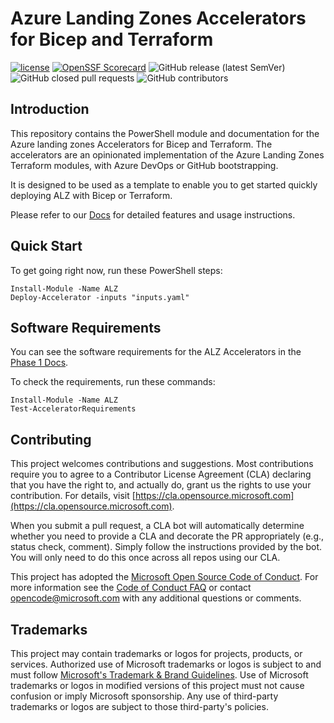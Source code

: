 # Azure Landing Zones Accelerators for Bicep and Terraform

[![license](https://img.shields.io/badge/License-MIT-purple.svg)](LICENSE)
[![OpenSSF Scorecard](https://api.scorecard.dev/projects/github.com/Azure/ALZ-PowerShell-Module/badge)](https://scorecard.dev/viewer/?uri=github.com/Azure/ALZ-PowerShell-Module)
![GitHub release (latest SemVer)](https://img.shields.io/github/v/release/Azure/ALZ-PowerShell-Module?style=flat&logo=github)
![GitHub closed pull requests](https://img.shields.io/github/issues-pr-closed/Azure/ALZ-PowerShell-Module)
![GitHub contributors](https://img.shields.io/github/contributors/Azure/ALZ-PowerShell-Module)

## Introduction

This repository contains the PowerShell module and documentation for the Azure landing zones Accelerators for Bicep and Terraform. The accelerators are an opinionated implementation of the Azure Landing Zones Terraform modules, with Azure DevOps or GitHub bootstrapping.

It is designed to be used as a template to enable you to get started quickly deploying ALZ with Bicep or Terraform.

Please refer to our [Docs](https://aka.ms/alz/acc) for detailed features and usage instructions.

## Quick Start

To get going right now, run these PowerShell steps:

```pwsh
Install-Module -Name ALZ
Deploy-Accelerator -inputs "inputs.yaml"
```

## Software Requirements

You can see the software requirements for the ALZ Accelerators in the [Phase 1 Docs](https://aka.ms/alz/acc/phase1).

To check the requirements, run these commands:

```pwsh
Install-Module -Name ALZ
Test-AcceleratorRequirements
```

## Contributing

This project welcomes contributions and suggestions.  Most contributions require you to agree to a
Contributor License Agreement (CLA) declaring that you have the right to, and actually do, grant us
the rights to use your contribution. For details, visit [https://cla.opensource.microsoft.com](https://cla.opensource.microsoft.com).

When you submit a pull request, a CLA bot will automatically determine whether you need to provide
a CLA and decorate the PR appropriately (e.g., status check, comment). Simply follow the instructions
provided by the bot. You will only need to do this once across all repos using our CLA.

This project has adopted the [Microsoft Open Source Code of Conduct](https://opensource.microsoft.com/codeofconduct/).
For more information see the [Code of Conduct FAQ](https://opensource.microsoft.com/codeofconduct/faq/) or
contact [opencode@microsoft.com](mailto:opencode@microsoft.com) with any additional questions or comments.

## Trademarks

This project may contain trademarks or logos for projects, products, or services. Authorized use of Microsoft
trademarks or logos is subject to and must follow
[Microsoft's Trademark & Brand Guidelines](https://www.microsoft.com/legal/intellectualproperty/trademarks/usage/general).
Use of Microsoft trademarks or logos in modified versions of this project must not cause confusion or imply Microsoft sponsorship.
Any use of third-party trademarks or logos are subject to those third-party's policies.

